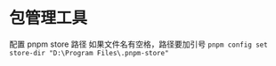 # 包管理工具

配置 pnpm store 路径
如果文件名有空格，路径要加引号
`pnpm config set store-dir "D:\Program Files\.pnpm-store"`

